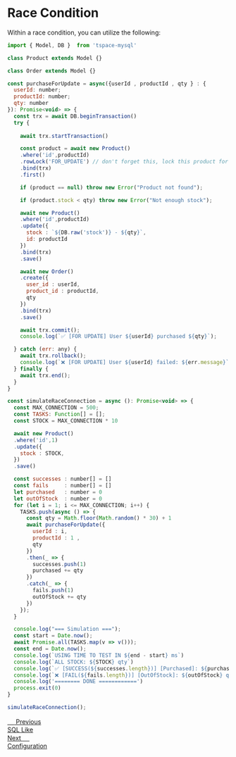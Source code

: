 # Race Condition

Within a race condition, you can utilize the following:

```js
import { Model, DB }  from 'tspace-mysql'

class Product extends Model {}

class Order extends Model {}

const purchaseForUpdate = async({userId , productId , qty } : { 
  userId: number;
  productId: number;
  qty: number 
}): Promise<void> => {
  const trx = await DB.beginTransaction()
  try {
   
    await trx.startTransaction()

    const product = await new Product()
    .where('id',productId)
    .rowLock('FOR_UPDATE') // don't forget this, lock this product for update
    .bind(trx)
    .first()

    if (product == null) throw new Error("Product not found");

    if (product.stock < qty) throw new Error("Not enough stock");

    await new Product()
    .where('id',productId)
    .update({
      stock : `${DB.raw('stock')} - ${qty}`,
      id: productId
    })
    .bind(trx)
    .save()

    await new Order()
    .create({
      user_id : userId,
      product_id : productId,
      qty
    })
    .bind(trx)
    .save()

    await trx.commit();
    console.log(`✅ [FOR UPDATE] User ${userId} purchased ${qty}`);

  } catch (err: any) {
    await trx.rollback();
    console.log(`❌ [FOR UPDATE] User ${userId} failed: ${err.message}`);
  } finally {
    await trx.end();
  }
}

const simulateRaceConnection = async (): Promise<void> => {
  const MAX_CONNECTION = 500;
  const TASKS: Function[] = [];
  const STOCK = MAX_CONNECTION * 10

  await new Product()
  .where('id',1)
  .update({
    stock : STOCK,
  })
  .save()

  const successes : number[] = []
  const fails     : number[] = []
  let purchased   : number = 0
  let outOfStock  : number = 0
  for (let i = 1; i <= MAX_CONNECTION; i++) {
    TASKS.push(async () => {
      const qty = Math.floor(Math.random() * 30) + 1 
      await purchaseForUpdate({
        userId : i, 
        productId : 1 , 
        qty
      })
      .then(_ => {
        successes.push(1)
        purchased += qty
      })
      .catch(_ => {
        fails.push(1)
        outOfStock += qty
      })
    });
  }

  console.log("=== Simulation ===");
  const start = Date.now();
  await Promise.all(TASKS.map(v => v()));
  const end = Date.now();
  console.log(`USING TIME TO TEST IN ${end - start} ms`)
  console.log(`ALL STOCK: ${STOCK} qty`)
  console.log(`✅ [SUCCESS(${successes.length})] [Purchased]: ${purchased} qty`);
  console.log(`❌ [FAIL(${fails.length})] [OutOfStock]: ${outOfStock} qty`);
  console.log('======== DONE ============')
  process.exit(0)
}

simulateRaceConnection();

```

<div class="page-nav-cards">
  <a href="sql-like" class="prev-card">
    <div class="nav-label"> 
        <span style="color:#fff; font-size:16px;">←</span> 
        Previous
    </div>
    <div class="nav-title"> SQL Like</div>
  </a>

  <a href="configuration" class="next-card">
    <div class="nav-label">
        Next
        <span style="color:#fff; font-size:16px;">→</span>
    </div>
    <div class="nav-title">Configuration</div>
  </a>
</div>